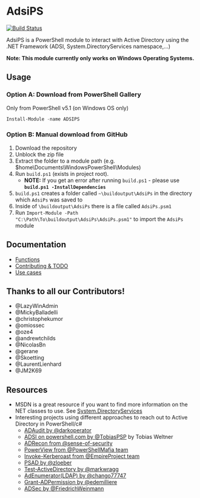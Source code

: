 # AdsiPS

[![Build Status](https://dev.azure.com/lazywinadmin/AdsiPS/_apis/build/status/lazywinadmin.AdsiPS?branchName=master)](https://dev.azure.com/lazywinadmin/AdsiPS/_build/latest?definitionId=17&branchName=master)

AdsiPS is a PowerShell module to interact with Active Directory using the .NET Framework (ADSI, System.DirectoryServices namespace,...)

**Note: This module currently only works on Windows Operating Systems.**

## Usage

### Option A: Download from PowerShell Gallery

Only from PowerShell v5.1 (on Windows OS only)

``` powershell
Install-Module -name ADSIPS
```

### Option B: Manual download from GitHub

1. Download the repository
1. Unblock the zip file
1. Extract the folder to a module path (e.g. $home\Documents\WindowsPowerShell\Modules)
1. Run `build.ps1` (exists in project root).
   - **NOTE:** If you get an error after running `build.ps1` - please use **`build.ps1 -InstallDependencies`**
1. `build.ps1` creates a folder called `~\buildoutput\AdsiPs` in the directory which `AdsiPs` was saved to
1. Inside of `\buildoutput\AdsiPs` there is a file called `AdsiPs.psm1`
1. Run `Import-Module -Path "C:\Path\To\buildoutput\AdsiPs\AdsiPs.psm1"` to import the `AdsiPs` module

## Documentation

- [Functions](docs/doc_functions.md)
- [Contributing & TODO](https://github.com/lazywinadmin/adsips/blob/master/CONTRIBUTING.md)
- [Use cases](docs/doc_usecases.md)

## Thanks to all our Contributors!

* @LazyWinAdmin
* @MickyBalladelli
* @christophekumor
* @omiossec
* @oze4
* @andrewtchilds
* @NicolasBn
* @gerane
* @Skoetting
* @LaurentLienhard
* @JM2K69

## Resources

* MSDN is a great resource if you want to find more information on the NET classes to use. See [System.DirectoryServices](https://msdn.microsoft.com/en-us/library/system.directoryservices(v=vs.110).aspx)
* Interesting projects using different approaches to reach out to Active Directory in PowerShell/c#
  * [ADAudit by @darkoperator](https://github.com/darkoperator/ADAudit/tree/dev)
  * [ADSI on powershell.com by @TobiasPSP](http://powershell.com/cs/blogs/ebookv2/archive/2012/03/25/chapter-19-user-management.aspx) by Tobias Weltner
  * [ADRecon from @sense-of-security](https://github.com/sense-of-security/ADRecon)
  * [PowerView from @PowerShellMafia team](https://github.com/PowerShellMafia/PowerSploit/blob/master/Recon/PowerView.ps1)
  * [Invoke-Kerberoast from @EmpireProject team](https://github.com/EmpireProject/Empire/blob/master/data/module_source/credentials/Invoke-Kerberoast.ps1)
  * [PSAD by @zloeber](https://github.com/zloeber/PSAD)
  * [Test-ActiveDirectory by @markwragg](https://github.com/markwragg/Test-ActiveDirectory/blob/master/ADAudit/ActiveDirectory.tests.ps1)
  * [AdEnumerator(LDAP) by @chango77747](https://github.com/chango77747/AdEnumerator/blob/master/ADEnumerator.psm1)
  * [Grant-ADPermission by @edemilliere](https://github.com/edemilliere/ADSI/blob/master/Grant-ADPermission.ps1)
  * [ADSec by @FriedrichWeinmann](https://github.com/PSSecTools/ADSec)

